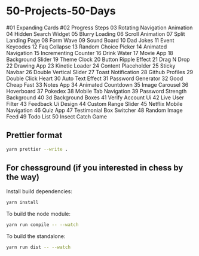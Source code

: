 # 50-Projects-50-Days

#01 Expanding Cards
#02 Progress Steps
03 Rotating Navigation Animation
04 Hidden Search Widget
05 Blurry Loading
06 Scroll Animation
07 Split Landing Page
08 Form Wave
09 Sound Board
10 Dad Jokes
11 Event Keycodes
12 Faq Collapse
13 Random Choice Picker
14 Animated Navigation
15 Incrementing Counter
16 Drink Water
17 Movie App
18 Background Slider
19 Theme Clock
20 Button Ripple Effect
21 Drag N Drop
22 Drawing App
23 Kinetic Loader
24 Content Placeholder
25 Sticky Navbar
26 Double Vertical Slider
27 Toast Notification
28 Github Profiles
29 Double Click Heart
30 Auto Text Effect
31 Password Generator
32 Good Cheap Fast
33 Notes App
34 Animated Countdown
35 Image Carousel
36 Hoverboard
37 Pokedex
38 Mobile Tab Navigation
39 Password Strength Background
40 3d Background Boxes
41 Verify Account Ui
42 Live User Filter
43 Feedback Ui Design
44 Custom Range Slider
45 Netflix Mobile Navigation
46 Quiz App
47 Testimonial Box Switcher
48 Random Image Feed
49 Todo List
50 Insect Catch Game

## Prettier format
```sh
yarn prettier --write .
```

## For chessground (if you interested in chess by the way)

Install build dependencies:

```sh
yarn install
```

To build the node module:

```sh
yarn run compile -- --watch
```

To build the standalone:

```sh
yarn run dist -- --watch
```
